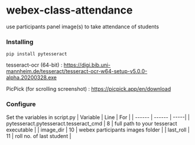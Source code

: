 # webex-class-attendance 
use participants panel image(s) to take attendance of students

### Installing 
```
pip install pytesseract
```
tesseract-ocr (64-bit) : https://digi.bib.uni-mannheim.de/tesseract/tesseract-ocr-w64-setup-v5.0.0-alpha.20200328.exe

PicPick (for scrolling screenshot) : https://picpick.app/en/download

### Configure
Set the variables in script.py
| Variable | Line | For |
| ------ | ------ | -----|
| pytesseract.pytesseract.tesseract_cmd | 8 | full path to your tesseract executable |
| image_dir | 10 | webex participants images folder |
| last_roll | 11 | roll no. of last student |

 
